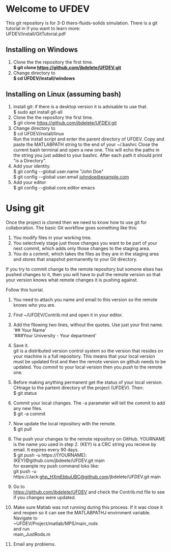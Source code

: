 # Welcome to UFDEV
This git repository is for 3-D thero-fluids-solids simulation.
There is a git tutorial in if you want to learn more:\
	UFDEV/install/GitTutorial.pdf
## Installing on Windows
1. Clone the the repository the first time.\
  **$ git clone https://github.com/jbdelete/UFDEV.git**
2. Change directory to\
  **$ cd UFDEV/install/windows**


## Installing on Linux (assuming bash)
1. Install git: if there is a desktop version it is advisable to use that.\
  $ sudo apt install git-all
1. Clone the the repository the first time.\
  $ git clone https://github.com/jbdelete/UFDEV.git
2. Change directory to\
  $ cd UFDEV/install/linux\
  Run the install script and enter the parent directory of UFDEV. Copy and paste the MATLABPATH string to the end of your ~/.bashrc
  Close the current bash terminal and open a new one. This will echo the paths in the string you just added to your bashrc.
  After each path it should print "is a Directory".
3. Add your identity.\
	$ git config --global user.name "John Doe"\
	$ git config --global user.email johndoe@example.com
4. Add your editor\
	$ git config --global core.editor emacs
	
# Using git

Once the project is cloned then we need to know how to use git for collaboration.
The basic Git workflow goes something like this:
1. You modify files in your working tree.
2. You selectively stage just those changes you want to be part of your next commit, which adds
only those changes to the staging area.
3. You do a commit, which takes the files as they are in the staging area and stores that snapshot
permanently to your Git directory.

If you try to commit change to the remote repository but somone elses has
pushed changes to it, then you will have to pull the remote version so that your version 
knows what remote changes it is pushing against.

Follow this tuorial.

1. You need to attach you name and email to this version so the remote knows who you are.

1. Find ~/UFDEV/Contrib.md and open it in your editor.
2. Add the fllowing two lines, without the quotes. Use just your first name.\
	'## Your Name'\
	'###Your University - Your department'
3. Save it.\
	git is a distributed version control system so the version that resides on your machine is a full repository.
	This means that your local version must be updated first and then the remote version on github needs to be updated.
	You *commit* to your local version then you *push* to the remote one.
4. Before making anything permanent get the status of your local version. CHnage to the partent directory of the project (UFDEV). Then:\
   $ git status
5. Commit your local changes. The -a parameter will tell the commit to add any new files.\
   $ git -a commit 
6. Now update the local repository with the remote.\
   $ git pull
7. The push your changes to the remote repository on GitHub. YOURNAME is the name you used in step 2.
   (KEY) is a CRC string you recieve by email. It expires every 90 days.\
   $ git push -u https://(YOURNAME):(KEY)@github.com/jbdeete/UFDEV.git main\
   for example my push command loks like:\
   git push -u https://Jack:ghp_HXmEbbuUBC@github.com/jbdelete/UFDEV.git main
9. Go to\
   https://github.com/jbdelete/UFDEV
   and check the Contrib.md file to see if you changes were updated.

10. Make sure Matlab was not running during this process. If it was close it and reopen so it can see the MATLABPATHJ envirnment variable.
    Navigate to\
   	~UFDEV/Project/matlab/MPS/main_rods\
   and run\
	main_JustRods.m
11. Email any problems.
    

   


 


